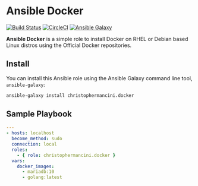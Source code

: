 # Ansible Docker

[![Build Status](https://travis-ci.org/christophermancini/ansible-docker.svg?branch=master)](https://travis-ci.org/christophermancini/ansible-docker)
[![CircleCI](https://circleci.com/gh/christophermancini/ansible-docker.svg?style=svg)](https://circleci.com/gh/christophermancini/ansible-docker)
[![Ansible Galaxy](https://img.shields.io/ansible/role/8095.svg?maxAge=2592000)](https://galaxy.ansible.com/christophermancini/docker/)

**Ansible Docker** is a simple role to install Docker on RHEL or Debian based Linux distros using the Official Docker repositories.

## Install

You can install this Ansible role using the Ansible Galaxy command line tool, `ansible-galaxy`:

```bash
ansible-galaxy install christophermancini.docker
```

## Sample Playbook

```yaml
---
- hosts: localhost
  become_method: sudo
  connection: local
  roles:
    - { role: christophermancini.docker }
  vars:
    docker_images:
      - mariadb:10
      - golang:latest
```
